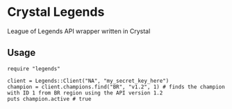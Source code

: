 # Crystal Legends

League of Legends API wrapper written in Crystal

## Usage

```crystal
require "legends"

client = Legends::Client("NA", "my_secret_key_here")
champion = client.champions.find("BR", "v1.2", 1) # finds the champion with ID 1 from BR region using the API version 1.2
puts champion.active # true
```

